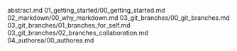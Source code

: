 abstract.md
01_getting_started/00_getting_started.md
02_markdown/00_why_markdown.md
03_git_branches/00_git_branches.md
03_git_branches/01_branches_for_self.md
03_git_branches/02_branches_collaboration.md
04_authorea/00_authorea.md
